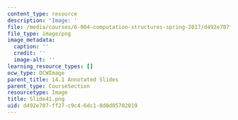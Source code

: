 ```yaml
---
content_type: resource
description: 'Image: '
file: /media/courses/6-004-computation-structures-spring-2017/d492e707ff27c9c46dc10d0d05702019_Slide41.png
file_type: image/png
image_metadata:
  caption: ''
  credit: ''
  image-alt: ''
learning_resource_types: []
ocw_type: OCWImage
parent_title: 14.1 Annotated Slides
parent_type: CourseSection
resourcetype: Image
title: Slide41.png
uid: d492e707-ff27-c9c4-6dc1-0d0d05702019
---
```

